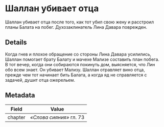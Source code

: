 # Шаллан убивает отца
Шаллан убивает отца после того, как тот убил свою жену и расстроил планы Балата на побег. Духозаклинатель Лина Давара поврежден.

## Details
Когда гнев и плохое обращение со стороны Лина Давара усилились, Шаллан помогает брату Балату и мачехе Мализе составить план побега. В тот вечер, когда они собираются покинуть дом, выясняется, что Лин обо всем знает. Он убивает Мализу. Шаллан отравляет вино отца, прежде чем тот начинает бить Балата, а когда яд не справляется с задачей, душит отца ожерельем.

## Metadata
| Field | Value |
| ----- | ----- |
| chapter | *«Слова сияния»* гл. 73 |
